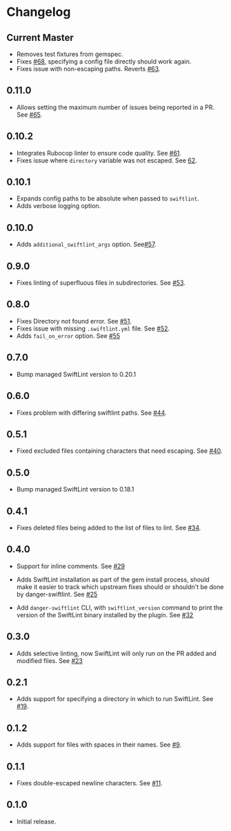 # Changelog

## Current Master

- Removes test fixtures from gemspec.
- Fixes [#68](https://github.com/ashfurrow/danger-swiftlint/issues/68), specifying a config file directly should work again.
- Fixes issue with non-escaping paths. Reverts [#63](https://github.com/ashfurrow/danger-swiftlint/pull/63).

## 0.11.0

- Allows setting the maximum number of issues being reported in a PR. See [#65](https://github.com/ashfurrow/danger-swiftlint/pull/65).

## 0.10.2

- Integrates Rubocop linter to ensure code quality. See [#61](https://github.com/ashfurrow/danger-swiftlint/pull/61).
- Fixes issue where `directory` variable was not escaped. See [62](https://github.com/ashfurrow/danger-swiftlint/issues/62).

## 0.10.1

- Expands config paths to be absolute when passed to `swiftlint`.
- Adds verbose logging option.

## 0.10.0

- Adds `additional_swiftlint_args` option. See[#57](https://github.com/ashfurrow/danger-swiftlint/issues/57).

## 0.9.0

- Fixes linting of superfluous files in subdirectories. See [#53](https://github.com/ashfurrow/danger-swiftlint/pull/53).

## 0.8.0

- Fixes Directory not found error. See [#51](https://github.com/ashfurrow/danger-swiftlint/pull/51).
- Fixes issue with missing `.swiftlint.yml` file. See [#52](https://github.com/ashfurrow/danger-swiftlint/pull/52).
- Adds `fail_on_error` option. See [#55](https://github.com/ashfurrow/danger-swiftlint/pull/55)

## 0.7.0

- Bump managed SwiftLint version to 0.20.1

## 0.6.0

- Fixes problem with differing swiftlint paths. See [#44](https://github.com/ashfurrow/danger-swiftlint/issues/44).

## 0.5.1

- Fixed excluded files containing characters that need escaping. See [#40](https://github.com/ashfurrow/danger-swiftlint/pull/40).

## 0.5.0

- Bump managed SwiftLint version to 0.18.1

## 0.4.1

- Fixes deleted files being added to the list of files to lint. See [#34](https://github.com/ashfurrow/danger-swiftlint/pull/34).

## 0.4.0

- Support for inline comments. See [#29](https://github.com/ashfurrow/danger-swiftlint/issues/28)

- Adds SwiftLint installation as part of the gem install process, should make
  it easier to track which upstream fixes should or shouldn't be done by
  danger-swiftlint. See [#25](https://github.com/ashfurrow/danger-swiftlint/issues/25)

- Add `danger-swiftlint` CLI, with `swiftlint_version` command to print the version of the SwiftLint binary installed by the plugin. See [#32](https://github.com/ashfurrow/danger-swiftlint/pull/32)

## 0.3.0

- Adds selective linting, now SwiftLint will only run on the PR added and modified files. See [#23](https://github.com/ashfurrow/danger-swiftlint/pull/23)

## 0.2.1

- Adds support for specifying a directory in which to run SwiftLint. See [#19](https://github.com/ashfurrow/danger-swiftlint/pull/19).

## 0.1.2

- Adds support for files with spaces in their names. See [#9](https://github.com/ashfurrow/danger-swiftlint/issues/9).

## 0.1.1

- Fixes double-escaped newline characters. See [#11](https://github.com/ashfurrow/danger-swiftlint/issues/11).

## 0.1.0

- Initial release.
